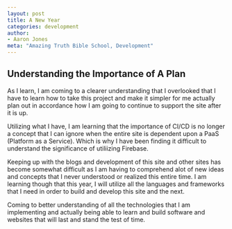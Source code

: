 ```yaml
---
layout: post
title: A New Year
categories: development
author:
- Aaron Jones
meta: "Amazing Truth Bible School, Development"
---
```

## Understanding the Importance of A Plan

As I learn, I am coming to a clearer understanding that I overlooked that I have to learn how to take this project and make it simpler for me actually plan out in accordance how I am going to continue to support the site after it is up.

Utilizing what I have, I am learning that the importance of CI/CD is no longer a concept that I can ignore when the entire site is dependent upon a PaaS (Platform as a Service). Which is why I have been finding it difficult to understand the significance of utiliizing Firebase. 

Keeping up with the blogs and development of this site and other sites has become somewhat difficult as I am having to comprehend alot of new ideas and concepts that I never understood or realized this entire time. I am learning though that this year, I will utilize all the languages and frameworks that I need in order to build and develop this site and the next. 

Coming to better understanding of all the technologies that I am implementing and actually being able to learn and build software and websites that will last and stand the test of time.



